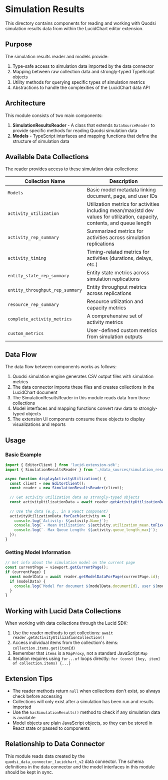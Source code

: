 # Simulation Results

This directory contains components for reading and working with Quodsi simulation results data from within the LucidChart editor extension.

## Purpose

The simulation results reader and models provide:

1. Type-safe access to simulation data imported by the data connector
2. Mapping between raw collection data and strongly-typed TypeScript objects
3. Utility methods for querying specific types of simulation metrics
4. Abstractions to handle the complexities of the LucidChart data API

## Architecture

This module consists of two main components:

1. **SimulationResultsReader** - A class that extends `DataSourceReader` to provide specific methods for reading Quodsi simulation data
2. **Models** - TypeScript interfaces and mapping functions that define the structure of simulation data

## Available Data Collections

The reader provides access to these simulation data collections:

| Collection Name | Description |
|-----------------|-------------|
| `Models` | Basic model metadata linking document, page, and user IDs |
| `activity_utilization` | Utilization metrics for activities including mean/max/std dev values for utilization, capacity, contents, and queue length |
| `activity_rep_summary` | Summarized metrics for activities across simulation replications |
| `activity_timing` | Timing-related metrics for activities (durations, delays, etc.) |
| `entity_state_rep_summary` | Entity state metrics across simulation replications |
| `entity_throughput_rep_summary` | Entity throughput metrics across replications |
| `resource_rep_summary` | Resource utilization and capacity metrics |
| `complete_activity_metrics` | A comprehensive set of activity metrics |
| `custom_metrics` | User-defined custom metrics from simulation outputs |

## Data Flow

The data flow between components works as follows:

1. Quodsi simulation engine generates CSV output files with simulation metrics
2. The data connector imports these files and creates collections in the LucidChart document
3. The SimulationResultsReader in this module reads data from those collections
4. Model interfaces and mapping functions convert raw data to strongly-typed objects
5. The extension UI components consume these objects to display visualizations and reports

## Usage

### Basic Example

```typescript
import { EditorClient } from 'lucid-extension-sdk';
import { SimulationResultsReader } from './data_sources/simulation_results';

async function displayActivityUtilization() {
  const client = new EditorClient();
  const reader = new SimulationResultsReader(client);
  
  // Get activity utilization data as strongly-typed objects
  const activityUtilizationData = await reader.getActivityUtilizationData();
  
  // Use the data (e.g., in a React component)
  activityUtilizationData.forEach(activity => {
    console.log(`Activity: ${activity.Name}`);
    console.log(`- Mean Utilization: ${activity.utilization_mean.toFixed(2)}%`);
    console.log(`- Max Queue Length: ${activity.queue_length_max}`);
  });
}
```

### Getting Model Information

```typescript
// Get info about the simulation model on the current page
const currentPage = viewport.getCurrentPage();
if (currentPage) {
  const modelData = await reader.getModelDataForPage(currentPage.id);
  if (modelData) {
    console.log(`Model for document ${modelData.documentId}, user ${modelData.userId}`);
  }
}
```

## Working with Lucid Data Collections

When working with data collections through the Lucid SDK:

1. Use the reader methods to get collections: `await reader.getActivityUtilizationCollection()`
2. Access individual items from the collection's items: `collection.items.get(itemId)`
3. Remember that `items` is a `MapProxy`, not a standard JavaScript `Map`
4. Iteration requires using `for...of` loops directly: `for (const [key, item] of collection.items) {...}`

## Extension Tips

- The reader methods return `null` when collections don't exist, so always check before accessing
- Collections will only exist after a simulation has been run and results imported
- Use the `hasSimulationResults()` method to check if any simulation data is available
- Model objects are plain JavaScript objects, so they can be stored in React state or passed to components

## Relationship to Data Connector

This module reads data created by the `quodsi_data_connector_lucidchart_v2` data connector. The schema definitions in the data connector and the model interfaces in this module should be kept in sync.
